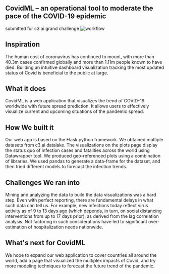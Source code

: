 ## CovidML – an operational tool to moderate the pace of the COVID-19 epidemic
submitted for c3.ai grand challenge
![workflow](workflow.png)

## Inspiration
The human cost of coronavirus has continued to mount, with more than 40.3m cases confirmed globally and more than 1.11m people known to have died. Building an intuitive dashboard visualization tracking the most updated status of Covid is beneficial to the public at large.

## What it does
CovidML is a web application that visualizes the trend of COVID-19 worldwide with future spread prediction. It allows users to effectively visualize current and upcoming situations of the pandemic spread.

## How We built it
Our web app is based on the Flask python framework. We obtained multiple datasets from c3.ai datalake. The visualizations on the plots page display the status quo of infection cases and fatalities across the world using Datawrapper tool. We produced geo-referenced plots using a combination of libraries. We used pandas to generate a data-frame for the dataset, and then tried different models to forecast the infection trends.

## Challenges We ran into
Mining and analyzing the data to build the data visualizations was a hard step. Even with perfect reporting, there are fundamental delays in what such data can tell us. For example, new infections today reflect virus activity as of 9 to 13 days ago (which depends, in turn, on social distancing interventions from up to 17 days prior), as derived from the lag correlation analysis. Not factoring in such considerations have led to significant over-estimation of hospitalization needs nationwide.

## What's next for CovidML
We hope to expand our web application to cover countries all around the world, add a page that visualized the multiplex impacts of Covid, and try more modeling techniques to forecast the future trend of the pandemic.

